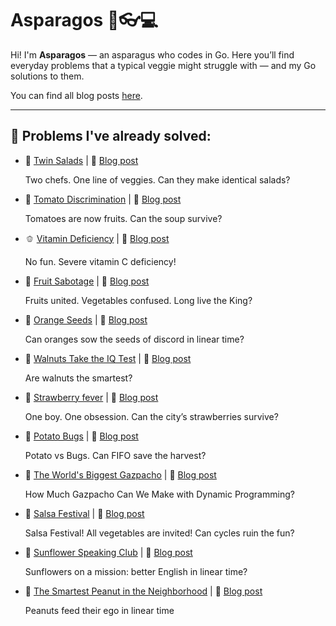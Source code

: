 # Asparagos 🥬👓💻

Hi! I'm **Asparagos** — an asparagus who codes in Go.
Here you’ll find everyday problems that a typical veggie might struggle with — and my Go solutions to them.

You can find all blog posts [here](https://dev.to/asparagos).

---

## 🧩 Problems I've already solved:

- 🥗 [Twin Salads](./twin_salads/README.md) | 📖 [Blog post](https://dev.to/asparagos/go-coding-with-asparagos-can-two-chefs-make-twin-salads-4de8)

  Two chefs. One line of veggies. Can they make identical salads?

- 🍅 [Tomato Discrimination](./tomato_discrimination/README.md) | 📖 [Blog post](https://dev.to/asparagos/go-coding-with-asparagos-tomato-discrimination-in-the-soup-queue-4i7)

  Tomatoes are now fruits. Can the soup survive?

- 🫑 [Vitamin Deficiency](./vitamin_deficiency/README.md) | 📖 [Blog post](https://dev.to/asparagos/go-coding-with-asparagos-can-two-veggies-cure-a-vitamin-crisis-56jl)

  No fun. Severe vitamin C deficiency!

- 🍍 [Fruit Sabotage](./fruit_sabotage/README.md) | 📖 [Blog post](https://dev.to/asparagos/go-coding-with-asparagos-can-we-find-the-king-in-o1-space-4fd4)

  Fruits united. Vegetables confused. Long live the King?

- 🍊 [Orange Seeds](./orange_seeds/README.md) | 📖 [Blog post](https://dev.to/asparagos/go-coding-with-asparagos-can-oranges-sow-the-seeds-of-discord-in-linear-time-1643)

  Can oranges sow the seeds of discord in linear time?

- 🌰 [Walnuts Take the IQ Test](./walnut_iq/README.md) | 📖 [Blog post](https://dev.to/asparagos/go-coding-with-asparagos-walnuts-take-the-iq-test-8dl)

  Are walnuts the smartest?

- 🍓 [Strawberry fever](./strawberry_fever/README.md) | 📖 [Blog post](https://dev.to/asparagos/go-coding-with-asparagos-are-strawberries-in-danger-nab)

  One boy. One obsession. Can the city’s strawberries survive?

- 🥔 [Potato Bugs](./potato_bugs/README.md) | 📖 [Blog post](https://dev.to/asparagos/asparagos-vs-potato-bugs-can-he-detect-the-cycle-in-o1-space-1dll)

  Potato vs Bugs. Can FIFO save the harvest?

- 🍅 [The World's Biggest Gazpacho](./worlds_biggest_gazpacho/README.md) | 📖 [Blog post]()

  How Much Gazpacho Can We Make with Dynamic Programming?

- 🥗 [Salsa Festival](./salsa_festival/README.md) | 📖 [Blog post](https://dev.to/asparagos/go-coding-with-asparagos-will-graph-cycles-spoil-the-salsa-festival-2eod)

  Salsa Festival! All vegetables are invited! Can cycles ruin the fun?

- 🌻 [Sunflower Speaking Club](./sunflower_speaking_club/README.md) | 📖 [Blog post](https://dev.to/asparagos/go-coding-with-asparagos-sunflowers-and-the-speaking-challenge-2gd6)

  Sunflowers on a mission: better English in linear time?

- 🥜 [The Smartest Peanut in the Neighborhood](./smartest_peanut/README.md) | 📖 [Blog post](https://dev.to/asparagos/go-coding-with-asparagos-the-smartest-peanut-in-the-neighborhood-3o92)

  Peanuts feed their ego in linear time
